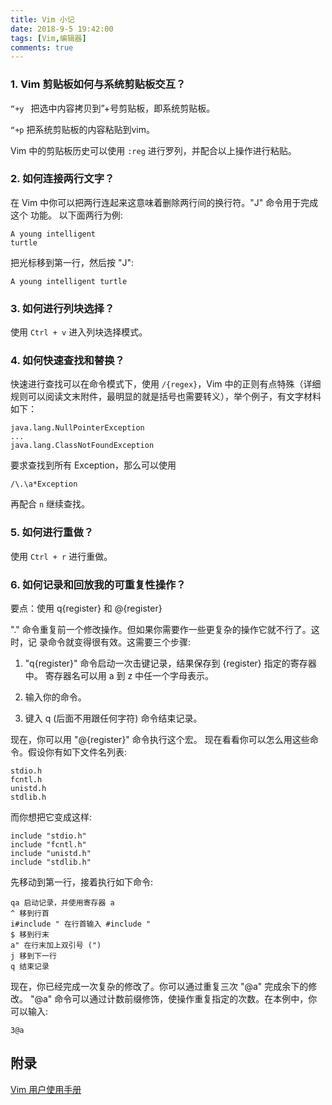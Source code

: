 ```yaml
---
title: Vim 小记
date: 2018-9-5 19:42:00
tags: [Vim,编辑器]
comments: true
---
```



### 1. Vim 剪贴板如何与系统剪贴板交互？

`“+y ` 把选中内容拷贝到”+号剪贴板，即系统剪贴板。

`“+p` 把系统剪贴板的内容粘贴到vim。

Vim 中的剪贴板历史可以使用 `:reg` 进行罗列，并配合以上操作进行粘贴。


### 2. 如何连接两行文字？

在 Vim 中你可以把两行连起来这意味着删除两行间的换行符。"J" 命令用于完成这个
功能。
以下面两行为例:

```
A young intelligent
turtle
```

把光标移到第一行，然后按 "J":

```
A young intelligent turtle
```

### 3. 如何进行列块选择？

使用 `Ctrl + v` 进入列块选择模式。

### 4. 如何快速查找和替换？

快速进行查找可以在命令模式下，使用 `/{regex}`，Vim 中的正则有点特殊（详细规则可以阅读文末附件，最明显的就是括号也需要转义），举个例子，有文字材料如下：

```
java.lang.NullPointerException
...
java.lang.ClassNotFoundException
```

要求查找到所有 Exception，那么可以使用

```
/\.\a*Exception
```

再配合 `n` 继续查找。

### 5. 如何进行重做？

使用 `Ctrl + r` 进行重做。

### 6. 如何记录和回放我的可重复性操作？

要点：使用 q{register} 和 @{register}

"." 命令重复前一个修改操作。但如果你需要作一些更复杂的操作它就不行了。这时，记
录命令就变得很有效。这需要三个步骤:

1. "q{register}" 命令启动一次击键记录，结果保存到 {register} 指定的寄存器中。
  寄存器名可以用 a 到 z 中任一个字母表示。

2. 输入你的命令。

3. 键入 q (后面不用跟任何字符) 命令结束记录。

现在，你可以用 "@{register}" 命令执行这个宏。
现在看看你可以怎么用这些命令。假设你有如下文件名列表:

```
stdio.h
fcntl.h
unistd.h
stdlib.h
```

而你想把它变成这样:
```
include "stdio.h"
include "fcntl.h"
include "unistd.h"
include "stdlib.h"
```

先移动到第一行，接着执行如下命令:

```
qa 启动记录，并使用寄存器 a
^ 移到行首
i#include " 在行首输入 #include "
$ 移到行末
a" 在行末加上双引号 (")
j 移到下一行
q 结束记录
```

现在，你已经完成一次复杂的修改了。你可以通过重复三次 "@a" 完成余下的修改。
"@a" 命令可以通过计数前缀修饰，使操作重复指定的次数。在本例中，你可以输入:

```
3@a
```

## 附录

[Vim 用户使用手册](https://drive.google.com/file/d/1XVwX2IKHfsmtuptZNhpo0DnjMUod65ST/view?usp=sharing)